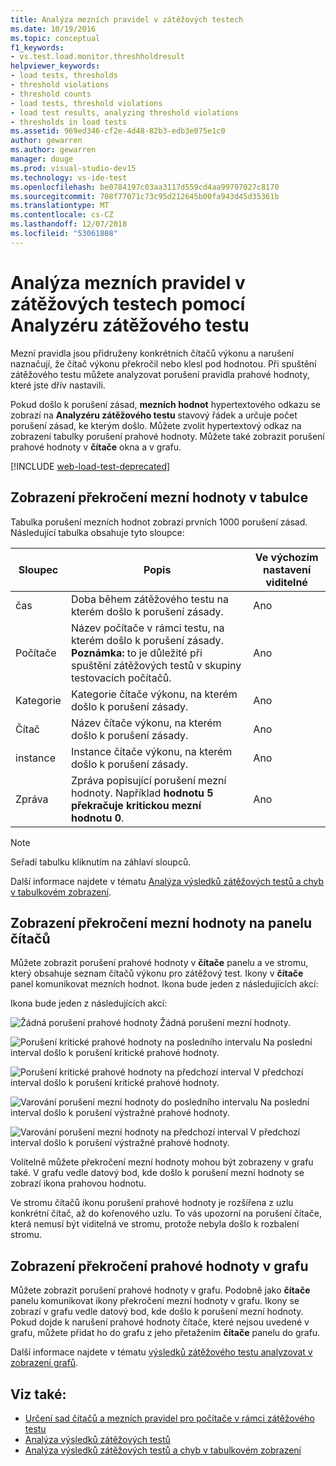 ```yaml
---
title: Analýza mezních pravidel v zátěžových testech
ms.date: 10/19/2016
ms.topic: conceptual
f1_keywords:
- vs.test.load.monitor.threshholdresult
helpviewer_keywords:
- load tests, thresholds
- threshold violations
- threshold counts
- load tests, threshold violations
- load test results, analyzing threshold violations
- thresholds in load tests
ms.assetid: 969ed346-cf2e-4d48-82b3-edb3e075e1c0
author: gewarren
ms.author: gewarren
manager: douge
ms.prod: visual-studio-dev15
ms.technology: vs-ide-test
ms.openlocfilehash: be0784197c03aa3117d559cd4aa99797027c8170
ms.sourcegitcommit: 708f77071c73c95d212645b00fa943d45d35361b
ms.translationtype: MT
ms.contentlocale: cs-CZ
ms.lasthandoff: 12/07/2018
ms.locfileid: "53061808"
---
```

# <a name="analyzing-threshold-rule-violations-in-load-tests-using-the-load-test-analyzer"></a>Analýza mezních pravidel v zátěžových testech pomocí Analyzéru zátěžového testu

Mezní pravidla jsou přidruženy konkrétních čítačů výkonu a narušení naznačují, že čítač výkonu překročil nebo klesl pod hodnotou. Při spuštění zátěžového testu můžete analyzovat porušení pravidla prahové hodnoty, které jste dřív nastavili.

Pokud došlo k porušení zásad, **mezních hodnot** hypertextového odkazu se zobrazí na **Analyzéru zátěžového testu** stavový řádek a určuje počet porušení zásad, ke kterým došlo. Můžete zvolit hypertextový odkaz na zobrazení tabulky porušení prahové hodnoty. Můžete také zobrazit porušení prahové hodnoty v **čítače** okna a v grafu.

[!INCLUDE [web-load-test-deprecated](includes/web-load-test-deprecated.md)]

## <a name="view-threshold-violations-in-the-table"></a>Zobrazení překročení mezní hodnoty v tabulce

 Tabulka porušení mezních hodnot zobrazí prvních 1000 porušení zásad. Následující tabulka obsahuje tyto sloupce:

|Sloupec|Popis|Ve výchozím nastavení viditelné|
|-|-|-|
|čas|Doba během zátěžového testu na kterém došlo k porušení zásady.|Ano|
|Počítače|Název počítače v rámci testu, na kterém došlo k porušení zásady. **Poznámka:** to je důležité při spuštění zátěžových testů v skupiny testovacích počítačů.|Ano|
|Kategorie|Kategorie čítače výkonu, na kterém došlo k porušení zásady.|Ano|
|Čítač|Název čítače výkonu, na kterém došlo k porušení zásady.|Ano|
|instance|Instance čítače výkonu, na kterém došlo k porušení zásady.|Ano|
|Zpráva|Zpráva popisující porušení mezní hodnoty. Například **hodnotu 5 překračuje kritickou mezní hodnotu 0**.|Ano|

> [!NOTE]
> Seřadí tabulku kliknutím na záhlaví sloupců.

 Další informace najdete v tématu [Analýza výsledků zátěžových testů a chyb v tabulkovém zobrazení](../test/analyze-load-test-results-and-errors-in-the-tables-view.md).

## <a name="view-threshold-violations-in-the-counters-panel"></a>Zobrazení překročení mezní hodnoty na panelu čítačů

 Můžete zobrazit porušení prahové hodnoty v **čítače** panelu a ve stromu, který obsahuje seznam čítačů výkonu pro zátěžový test. Ikony v **čítače** panel komunikovat mezních hodnot. Ikona bude jeden z následujících akcí:

 Ikona bude jeden z následujících akcí:

 ![Žádná porušení prahové hodnoty](../test/media/icon_ltest_1.gif) Žádná porušení mezní hodnoty.

 ![Porušení kritické prahové hodnoty na posledního intervalu](../test/media/icon_ltest_2.gif) Na poslední interval došlo k porušení kritické prahové hodnoty.

 ![Porušení kritické prahové hodnoty na předchozí interval](../test/media/icon_ltest_3.gif) V předchozí interval došlo k porušení kritické prahové hodnoty.

 ![Varování porušení mezní hodnoty do posledního intervalu](../test/media/icon_ltest_4.gif) Na poslední interval došlo k porušení výstražné prahové hodnoty.

 ![Varování porušení mezní hodnoty na předchozí interval](../test/media/icon_ltest_5.gif) V předchozí interval došlo k porušení výstražné prahové hodnoty.

 Volitelně můžete překročení mezní hodnoty mohou být zobrazeny v grafu také. V grafu vedle datový bod, kde došlo k porušení mezní hodnoty se zobrazí ikona prahovou hodnotu.

 Ve stromu čítačů ikonu porušení prahové hodnoty je rozšířena z uzlu konkrétní čítač, až do kořenového uzlu. To vás upozorní na porušení čítače, která nemusí být viditelná ve stromu, protože nebyla došlo k rozbalení stromu.

## <a name="view-threshold-violations-on-the-graph"></a>Zobrazení překročení prahové hodnoty v grafu

 Můžete zobrazit porušení prahové hodnoty v grafu. Podobně jako **čítače** panelu komunikovat ikony překročení mezní hodnoty v grafu. Ikony se zobrazí v grafu vedle datový bod, kde došlo k porušení mezní hodnoty. Pokud dojde k narušení prahové hodnoty čítače, které nejsou uvedené v grafu, můžete přidat ho do grafu z jeho přetažením **čítače** panelu do grafu.

 Další informace najdete v tématu [výsledků zátěžového testu analyzovat v zobrazení grafů](../test/analyze-load-test-results-in-the-graphs-view.md).

## <a name="see-also"></a>Viz také:

- [Určení sad čítačů a mezních pravidel pro počítače v rámci zátěžového testu](../test/specify-counter-sets-and-threshold-rules-for-load-testing.md)
- [Analýza výsledků zátěžových testů](../test/analyze-load-test-results-using-the-load-test-analyzer.md)
- [Analýza výsledků zátěžových testů a chyb v tabulkovém zobrazení](../test/analyze-load-test-results-and-errors-in-the-tables-view.md)